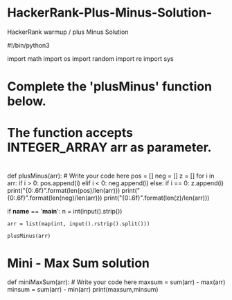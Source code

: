 # HackerRank-Plus-Minus-Solution-
HackerRank warmup / plus Minus Solution

#!/bin/python3

import math
import os
import random
import re
import sys

#
# Complete the 'plusMinus' function below.
#
# The function accepts INTEGER_ARRAY arr as parameter.
#

def plusMinus(arr):
    # Write your code here
    pos = []
    neg = []
    z = []
    for i in arr:
        if i > 0:
            pos.append(i)
        elif i < 0:
            neg.append(i)
        else:
            if i == 0:
                z.append(i)
    print("{0:.6f}".format(len(pos)/len(arr)))
    print("{0:.6f}".format(len(neg)/len(arr)))
    print("{0:.6f}".format(len(z)/len(arr)))


    
            

if __name__ == '__main__':
    n = int(input().strip())

    arr = list(map(int, input().rstrip().split()))

    plusMinus(arr)

# Mini - Max Sum solution
def miniMaxSum(arr):
    # Write your code here
    maxsum = sum(arr) - max(arr)
    minsum = sum(arr) - min(arr)
    print(maxsum,minsum)
